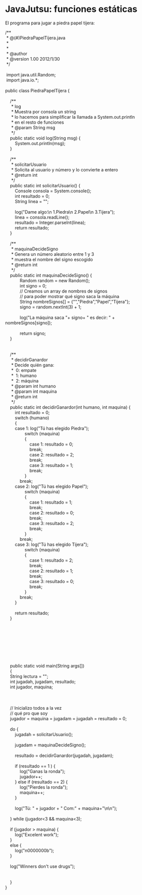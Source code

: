 <h1>
	JavaJutsu: funciones est&aacute;ticas</h1>
<p>
	El programa para jugar a piedra papel tijera:</p>
<p>
	/**<br />
	&nbsp;* @(#)PiedraPapelTijera.java<br />
	&nbsp;*<br />
	&nbsp;*<br />
	&nbsp;* @author &nbsp;<br />
	&nbsp;* @version 1.00 2012/1/30<br />
	&nbsp;*/<br />
	&nbsp;<br />
	&nbsp;import java.util.Random;<br />
	&nbsp;import java.io.*;<br />
	&nbsp;<br />
	public class PiedraPapelTijera {<br />
	&nbsp;&nbsp;&nbsp;&nbsp; &nbsp;<br />
	&nbsp;&nbsp; &nbsp;/**<br />
	&nbsp;&nbsp; &nbsp; * log<br />
	&nbsp;&nbsp; &nbsp; * Muestra por consola un string<br />
	&nbsp;&nbsp; &nbsp; * lo hacemos para simplificar la llamada a System.out.println<br />
	&nbsp;&nbsp; &nbsp; * en el resto de funciones<br />
	&nbsp;&nbsp; &nbsp; * @param String msg<br />
	&nbsp;&nbsp; &nbsp; */<br />
	&nbsp;&nbsp;&nbsp; public static void log(String msg) {<br />
	&nbsp;&nbsp; &nbsp;&nbsp;&nbsp; &nbsp;System.out.println(msg);<br />
	&nbsp;&nbsp; &nbsp;}<br />
	&nbsp;&nbsp; &nbsp;<br />
	&nbsp;&nbsp; &nbsp;/**<br />
	&nbsp;&nbsp; &nbsp; * solicitarUsuario<br />
	&nbsp;&nbsp; &nbsp; * Solicita al usuario y n&uacute;mero y lo convierte a entero<br />
	&nbsp;&nbsp; &nbsp; * @return int<br />
	&nbsp;&nbsp; &nbsp; */<br />
	&nbsp;&nbsp;&nbsp; public static int solicitarUsuario() {<br />
	&nbsp;&nbsp; &nbsp;&nbsp;&nbsp; &nbsp;Console consola = System.console();<br />
	&nbsp;&nbsp; &nbsp;&nbsp;&nbsp; &nbsp;int resultado = 0;<br />
	&nbsp;&nbsp; &nbsp;&nbsp;&nbsp; &nbsp;String linea = &quot;&quot;;<br />
	&nbsp;&nbsp; &nbsp;&nbsp;&nbsp; &nbsp;<br />
	&nbsp;&nbsp; &nbsp;&nbsp;&nbsp; &nbsp;log(&quot;Dame algo:\n 1.Piedra\n 2.Papel\n 3.Tijera&quot;);<br />
	&nbsp;&nbsp; &nbsp;&nbsp;&nbsp; &nbsp;linea = consola.readLine();<br />
	&nbsp;&nbsp; &nbsp;&nbsp;&nbsp; &nbsp;resultado = Integer.parseInt(linea);<br />
	&nbsp;&nbsp; &nbsp;&nbsp;&nbsp; &nbsp;return resultado;<br />
	&nbsp;&nbsp; &nbsp;}<br />
	&nbsp;&nbsp;&nbsp;&nbsp;&nbsp; &nbsp;<br />
	&nbsp;&nbsp;&nbsp; /**<br />
	&nbsp;&nbsp;&nbsp;&nbsp; * maquinaDecideSigno<br />
	&nbsp;&nbsp;&nbsp;&nbsp; * Genera un n&uacute;mero aleatorio entre 1 y 3<br />
	&nbsp;&nbsp;&nbsp;&nbsp; * muestra el nombre del signo escogido<br />
	&nbsp;&nbsp;&nbsp;&nbsp; * @return int<br />
	&nbsp;&nbsp;&nbsp;&nbsp; */<br />
	&nbsp;&nbsp;&nbsp; public static int maquinaDecideSigno() {<br />
	&nbsp;&nbsp; &nbsp;&nbsp;&nbsp; &nbsp;&nbsp;&nbsp; &nbsp;Random random = new Random();<br />
	&nbsp;&nbsp; &nbsp;&nbsp;&nbsp; &nbsp;&nbsp;&nbsp; &nbsp;int signo = 0;<br />
	&nbsp;&nbsp; &nbsp;&nbsp;&nbsp; &nbsp;&nbsp;&nbsp; &nbsp;// Creamos un array de nombres de signos<br />
	&nbsp;&nbsp; &nbsp;&nbsp;&nbsp; &nbsp;&nbsp;&nbsp; &nbsp;// para poder mostrar qu&eacute; signo saca la m&aacute;quina<br />
	&nbsp;&nbsp; &nbsp;&nbsp;&nbsp; &nbsp;&nbsp;&nbsp; &nbsp;String nombreSignos[] = {&quot;&quot;,&quot;Piedra&quot;,&quot;Papel&quot;,&quot;Tijera&quot;};<br />
	&nbsp;&nbsp; &nbsp;&nbsp;&nbsp; &nbsp;&nbsp;&nbsp; &nbsp;signo = random.nextInt(3) + 1;<br />
	&nbsp;&nbsp; &nbsp;&nbsp;&nbsp; &nbsp;&nbsp;&nbsp; &nbsp;<br />
	&nbsp;&nbsp; &nbsp;&nbsp;&nbsp; &nbsp;&nbsp;&nbsp; &nbsp;log(&quot;La m&aacute;quina saca &quot;+ signo+ &quot; es decir: &quot; + nombreSignos[signo]);<br />
	&nbsp;&nbsp; &nbsp;&nbsp;&nbsp; &nbsp;&nbsp;&nbsp; &nbsp;<br />
	&nbsp;&nbsp; &nbsp;&nbsp;&nbsp; &nbsp;&nbsp;&nbsp; &nbsp;return signo;<br />
	&nbsp;&nbsp; &nbsp;}<br />
	&nbsp;<br />
	&nbsp;<br />
	&nbsp;&nbsp; &nbsp;/**<br />
	&nbsp;&nbsp; &nbsp; * decidirGanardor<br />
	&nbsp;&nbsp; &nbsp; * Decide qui&eacute;n gana:<br />
	&nbsp;&nbsp; &nbsp; *&nbsp; 0: empate<br />
	&nbsp;&nbsp; &nbsp; *&nbsp; 1: humano<br />
	&nbsp;&nbsp; &nbsp; *&nbsp; 2: m&aacute;quina<br />
	&nbsp;&nbsp; &nbsp; * @param int humano<br />
	&nbsp;&nbsp; &nbsp; * @param int maquina<br />
	&nbsp;&nbsp; &nbsp; * @return int<br />
	&nbsp;&nbsp; &nbsp; */<br />
	&nbsp;&nbsp; &nbsp;public static int decidirGanardor(int humano, int maquina) {<br />
	&nbsp;&nbsp; &nbsp;&nbsp;&nbsp; &nbsp;int resultado = 0;<br />
	&nbsp;&nbsp; &nbsp;&nbsp;&nbsp; &nbsp;switch (humano)<br />
	&nbsp;&nbsp; &nbsp;&nbsp;&nbsp; &nbsp;{<br />
	&nbsp;&nbsp; &nbsp;&nbsp;&nbsp; &nbsp;case 1: log(&quot;T&uacute; has elegido Piedra&quot;);<br />
	&nbsp;&nbsp; &nbsp;&nbsp;&nbsp; &nbsp;&nbsp;&nbsp; &nbsp;&nbsp;&nbsp; &nbsp;switch (maquina)<br />
	&nbsp;&nbsp; &nbsp;&nbsp;&nbsp; &nbsp;&nbsp;&nbsp; &nbsp;&nbsp;&nbsp; &nbsp;{<br />
	&nbsp;&nbsp; &nbsp;&nbsp;&nbsp; &nbsp;&nbsp;&nbsp; &nbsp;&nbsp;&nbsp; &nbsp;&nbsp;&nbsp; &nbsp;case 1: resultado = 0;<br />
	&nbsp;&nbsp; &nbsp;&nbsp;&nbsp; &nbsp;&nbsp;&nbsp; &nbsp;&nbsp;&nbsp; &nbsp;&nbsp;&nbsp; &nbsp;break;<br />
	&nbsp;&nbsp; &nbsp;&nbsp;&nbsp; &nbsp;&nbsp;&nbsp; &nbsp;&nbsp;&nbsp; &nbsp;&nbsp;&nbsp; &nbsp;case 2: resultado = 2;<br />
	&nbsp;&nbsp; &nbsp;&nbsp;&nbsp; &nbsp;&nbsp;&nbsp; &nbsp;&nbsp;&nbsp; &nbsp;&nbsp;&nbsp; &nbsp;break;<br />
	&nbsp;&nbsp; &nbsp;&nbsp;&nbsp; &nbsp;&nbsp;&nbsp; &nbsp;&nbsp;&nbsp; &nbsp;&nbsp;&nbsp; &nbsp;case 3: resultado = 1;<br />
	&nbsp;&nbsp; &nbsp;&nbsp;&nbsp; &nbsp;&nbsp;&nbsp; &nbsp;&nbsp;&nbsp; &nbsp;&nbsp;&nbsp; &nbsp;break;<br />
	&nbsp;&nbsp; &nbsp;&nbsp;&nbsp; &nbsp;&nbsp;&nbsp; &nbsp;&nbsp;&nbsp; &nbsp;}<br />
	&nbsp;&nbsp; &nbsp;&nbsp;&nbsp; &nbsp;&nbsp;&nbsp; &nbsp;break;<br />
	&nbsp;&nbsp; &nbsp;&nbsp;&nbsp; &nbsp;case 2: log(&quot;T&uacute; has elegido Papel&quot;);<br />
	&nbsp;&nbsp; &nbsp;&nbsp;&nbsp; &nbsp;&nbsp;&nbsp; &nbsp;&nbsp;&nbsp; &nbsp;switch (maquina)<br />
	&nbsp;&nbsp; &nbsp;&nbsp;&nbsp; &nbsp;&nbsp;&nbsp; &nbsp;&nbsp;&nbsp; &nbsp;{<br />
	&nbsp;&nbsp; &nbsp;&nbsp;&nbsp; &nbsp;&nbsp;&nbsp; &nbsp;&nbsp;&nbsp; &nbsp;&nbsp;&nbsp; &nbsp;case 1: resultado = 1;<br />
	&nbsp;&nbsp; &nbsp;&nbsp;&nbsp; &nbsp;&nbsp;&nbsp; &nbsp;&nbsp;&nbsp; &nbsp;&nbsp;&nbsp; &nbsp;break;<br />
	&nbsp;&nbsp; &nbsp;&nbsp;&nbsp; &nbsp;&nbsp;&nbsp; &nbsp;&nbsp;&nbsp; &nbsp;&nbsp;&nbsp; &nbsp;case 2: resultado = 0;<br />
	&nbsp;&nbsp; &nbsp;&nbsp;&nbsp; &nbsp;&nbsp;&nbsp; &nbsp;&nbsp;&nbsp; &nbsp;&nbsp;&nbsp; &nbsp;break;<br />
	&nbsp;&nbsp; &nbsp;&nbsp;&nbsp; &nbsp;&nbsp;&nbsp; &nbsp;&nbsp;&nbsp; &nbsp;&nbsp;&nbsp; &nbsp;case 3: resultado = 2;<br />
	&nbsp;&nbsp; &nbsp;&nbsp;&nbsp; &nbsp;&nbsp;&nbsp; &nbsp;&nbsp;&nbsp; &nbsp;&nbsp;&nbsp; &nbsp;break;<br />
	&nbsp;&nbsp; &nbsp;&nbsp;&nbsp; &nbsp;&nbsp;&nbsp; &nbsp;&nbsp;&nbsp; &nbsp;}<br />
	&nbsp;&nbsp; &nbsp;&nbsp;&nbsp; &nbsp;&nbsp;&nbsp; &nbsp;break;<br />
	&nbsp;&nbsp; &nbsp;&nbsp;&nbsp; &nbsp;case 3: log(&quot;T&uacute; has elegido Tijera&quot;);<br />
	&nbsp;&nbsp; &nbsp;&nbsp;&nbsp; &nbsp;&nbsp;&nbsp; &nbsp;&nbsp;&nbsp; &nbsp;switch (maquina)<br />
	&nbsp;&nbsp; &nbsp;&nbsp;&nbsp; &nbsp;&nbsp;&nbsp; &nbsp;&nbsp;&nbsp; &nbsp;{<br />
	&nbsp;&nbsp; &nbsp;&nbsp;&nbsp; &nbsp;&nbsp;&nbsp; &nbsp;&nbsp;&nbsp; &nbsp;&nbsp;&nbsp; &nbsp;case 1: resultado = 2;<br />
	&nbsp;&nbsp; &nbsp;&nbsp;&nbsp; &nbsp;&nbsp;&nbsp; &nbsp;&nbsp;&nbsp; &nbsp;&nbsp;&nbsp; &nbsp;break;<br />
	&nbsp;&nbsp; &nbsp;&nbsp;&nbsp; &nbsp;&nbsp;&nbsp; &nbsp;&nbsp;&nbsp; &nbsp;&nbsp;&nbsp; &nbsp;case 2: resultado = 1;<br />
	&nbsp;&nbsp; &nbsp;&nbsp;&nbsp; &nbsp;&nbsp;&nbsp; &nbsp;&nbsp;&nbsp; &nbsp;&nbsp;&nbsp; &nbsp;break;<br />
	&nbsp;&nbsp; &nbsp;&nbsp;&nbsp; &nbsp;&nbsp;&nbsp; &nbsp;&nbsp;&nbsp; &nbsp;&nbsp;&nbsp; &nbsp;case 3: resultado = 0;<br />
	&nbsp;&nbsp; &nbsp;&nbsp;&nbsp; &nbsp;&nbsp;&nbsp; &nbsp;&nbsp;&nbsp; &nbsp;&nbsp;&nbsp; &nbsp;break;<br />
	&nbsp;&nbsp; &nbsp;&nbsp;&nbsp; &nbsp;&nbsp;&nbsp; &nbsp;&nbsp;&nbsp; &nbsp;}<br />
	&nbsp;&nbsp; &nbsp;&nbsp;&nbsp; &nbsp;&nbsp;&nbsp; &nbsp;break;<br />
	&nbsp;&nbsp; &nbsp;&nbsp;&nbsp; &nbsp;}<br />
	&nbsp;&nbsp; &nbsp;&nbsp;&nbsp; &nbsp;<br />
	&nbsp;&nbsp; &nbsp;&nbsp;&nbsp; &nbsp;return resultado;<br />
	&nbsp;&nbsp; &nbsp;}<br />
	&nbsp;&nbsp;&nbsp; &nbsp;<br />
	&nbsp;<br />
	&nbsp;<br />
	&nbsp;<br />
	&nbsp;<br />
	&nbsp;<br />
	&nbsp;<br />
	&nbsp;<br />
	&nbsp;&nbsp; &nbsp;public static void main(String args[])<br />
	&nbsp;&nbsp; &nbsp;{<br />
	&nbsp;&nbsp; &nbsp;String lectura = &quot;&quot;;<br />
	&nbsp;&nbsp; &nbsp;int jugadah, jugadam, resultado;<br />
	&nbsp;&nbsp; &nbsp;int jugador, maquina;<br />
	&nbsp;<br />
	&nbsp;<br />
	&nbsp;&nbsp; &nbsp;<br />
	&nbsp;&nbsp; &nbsp;// Inicializo todos a la vez<br />
	&nbsp;&nbsp; &nbsp;// qu&eacute; pro que soy<br />
	&nbsp;&nbsp; &nbsp;jugador = maquina = jugadam = jugadah = resultado = 0;<br />
	&nbsp;&nbsp; &nbsp;<br />
	&nbsp;&nbsp; &nbsp;do {<br />
	&nbsp;&nbsp; &nbsp;&nbsp;&nbsp; &nbsp;jugadah = solicitarUsuario();<br />
	&nbsp;&nbsp; &nbsp;<br />
	&nbsp;&nbsp; &nbsp;&nbsp;&nbsp; &nbsp;jugadam = maquinaDecideSigno();<br />
	&nbsp;&nbsp; &nbsp;<br />
	&nbsp;&nbsp; &nbsp;&nbsp;&nbsp; &nbsp;resultado = decidirGanardor(jugadah, jugadam);<br />
	&nbsp;&nbsp; &nbsp;<br />
	&nbsp;&nbsp; &nbsp;&nbsp;&nbsp; &nbsp;if (resultado == 1 ) { &nbsp;<br />
	&nbsp;&nbsp; &nbsp;&nbsp;&nbsp; &nbsp;&nbsp;&nbsp; &nbsp;log(&quot;Ganas la ronda&quot;);<br />
	&nbsp;&nbsp; &nbsp;&nbsp;&nbsp; &nbsp;&nbsp;&nbsp; &nbsp;jugador++;<br />
	&nbsp;&nbsp; &nbsp;&nbsp;&nbsp; &nbsp;} else if (resultado == 2) { &nbsp;<br />
	&nbsp;&nbsp; &nbsp;&nbsp;&nbsp; &nbsp;&nbsp;&nbsp; &nbsp;log(&quot;Pierdes la ronda&quot;);<br />
	&nbsp;&nbsp; &nbsp;&nbsp;&nbsp; &nbsp;&nbsp;&nbsp; &nbsp;maquina++;<br />
	&nbsp;&nbsp; &nbsp;&nbsp;&nbsp; &nbsp;}<br />
	&nbsp;<br />
	&nbsp;&nbsp; &nbsp;&nbsp;&nbsp; &nbsp;log(&quot;T&uacute;: &quot; + jugador + &quot; Com:&quot; + maquina+&quot;\n\n&quot;);<br />
	&nbsp;&nbsp; &nbsp;<br />
	&nbsp;&nbsp; &nbsp;} while (jugador&lt;3 &amp;&amp; maquina&lt;3);<br />
	&nbsp;&nbsp; &nbsp;<br />
	&nbsp;&nbsp; &nbsp;if (jugador &gt; maquina) {<br />
	&nbsp;&nbsp; &nbsp;&nbsp;&nbsp; &nbsp;log(&quot;Excelent work&quot;);<br />
	&nbsp;&nbsp; &nbsp;}<br />
	&nbsp;&nbsp; &nbsp;else {<br />
	&nbsp;&nbsp; &nbsp;&nbsp;&nbsp; &nbsp;log(&quot;n0000000b&quot;);<br />
	&nbsp;&nbsp; &nbsp;}<br />
	&nbsp;&nbsp; &nbsp;<br />
	&nbsp;&nbsp; &nbsp;log(&quot;Winners don&#39;t use drugs&quot;);<br />
	&nbsp;&nbsp; &nbsp;<br />
	&nbsp;&nbsp; &nbsp;<br />
	&nbsp;&nbsp; &nbsp;}<br />
	}<br />
	&nbsp;<br />
	&nbsp;</p>
